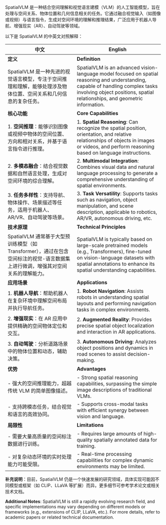 SpatialVLM 是一种结合空间理解和视觉语言建模（VLM）的人工智能模型，旨在处理与空间关系、物体位置和几何信息相关的任务。它通过融合视觉输入（如图像或视频）与语言指令，生成对空间环境的理解和推理结果，广泛应用于机器人导航、增强现实（AR）、自动驾驶等领域。

以下是 SpatialVLM 的中英文对照解释：

| **中文** | **English** |
|----------|-------------|
| **定义** | **Definition** |
| SpatialVLM 是一种先进的视觉语言模型，专注于空间推理和理解，能够处理涉及物体位置、空间关系和几何信息的复杂任务。 | SpatialVLM is an advanced vision-language model focused on spatial reasoning and understanding, capable of handling complex tasks involving object positions, spatial relationships, and geometric information. |
| **核心功能** | **Core Capabilities** |
| 1. **空间推理**：能够识别图像或视频中物体的空间位置、方向和相对关系，并基于语言指令进行推理。 | 1. **Spatial Reasoning**: Can recognize the spatial position, orientation, and relative relationships of objects in images or videos, and perform reasoning based on language instructions. |
| 2. **多模态融合**：结合视觉数据和自然语言处理，生成对空间环境的综合理解。 | 2. **Multimodal Integration**: Combines visual data and natural language processing to generate a comprehensive understanding of spatial environments. |
| 3. **任务多样性**：支持导航、物体操作、场景描述等任务，适用于机器人、AR/VR、自动驾驶等场景。 | 3. **Task Versatility**: Supports tasks such as navigation, object manipulation, and scene description, applicable to robotics, AR/VR, autonomous driving, etc. |
| **技术原理** | **Technical Principles** |
| SpatialVLM 通常基于大型预训练模型（如 Transformer），通过在包含空间标注的视觉-语言数据集上进行微调，增强其对空间关系的理解能力。 | SpatialVLM is typically based on large-scale pretrained models (e.g., Transformers), fine-tuned on vision-language datasets with spatial annotations to enhance its spatial understanding capabilities. |
| **应用场景** | **Applications** |
| 1. **机器人导航**：帮助机器人在复杂环境中理解空间布局并执行导航任务。 | 1. **Robot Navigation**: Assists robots in understanding spatial layouts and performing navigation tasks in complex environments. |
| 2. **增强现实**：在 AR 应用中提供精确的空间物体定位和交互。 | 2. **Augmented Reality**: Provides precise spatial object localization and interaction in AR applications. |
| 3. **自动驾驶**：分析道路场景中的物体位置和动态，辅助决策。 | 3. **Autonomous Driving**: Analyzes object positions and dynamics in road scenes to assist decision-making. |
| **优势** | **Advantages** |
| - 强大的空间推理能力，超越传统 VLM 的简单图像描述。 | - Strong spatial reasoning capabilities, surpassing the simple image descriptions of traditional VLMs. |
| - 支持跨模态任务，结合视觉和语言的高效协同。 | - Supports cross-modal tasks with efficient synergy between vision and language. |
| **局限性** | **Limitations** |
| - 需要大量高质量的空间标注数据进行训练。 | - Requires large amounts of high-quality spatially annotated data for training. |
| - 对复杂动态环境的实时处理能力可能受限。 | - Real-time processing capabilities for complex dynamic environments may be limited. |

**补充说明**：目前，SpatialVLM 仍是一个快速发展的研究领域，具体实现可能因不同模型或框架（如 CLIP、LLaVA 等扩展）而异。更多细节可参考学术论文或相关技术文档。

**Additional Notes**: SpatialVLM is still a rapidly evolving research field, and specific implementations may vary depending on different models or frameworks (e.g., extensions of CLIP, LLaVA, etc.). For more details, refer to academic papers or related technical documentation.